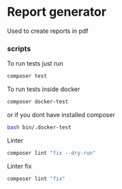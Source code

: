 # Report generator

Used to create reports in pdf 

### scripts 

To run tests just run
```bash
composer test 
```

To run tests inside docker 

```bash
composer docker-test
```

or if you dont have installed composer 
```bash 
bash bin/.docker-test
```

Linter

```bash
composer lint "fix --dry-run"
```

Linter fix

```bash
composer lint "fix"
```

